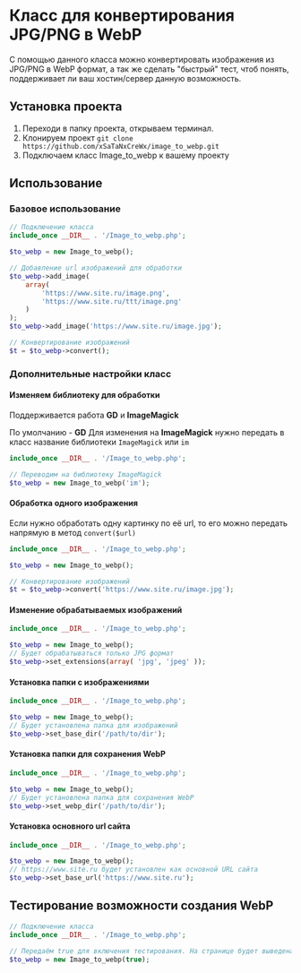 # Класс для конвертирования JPG/PNG в WebP
С помощью данного класса можно конвертировать изображения из JPG/PNG в WebP формат, а так же сделать "быстрый" тест, чтоб понять, поддерживает ли ваш хостин/сервер данную возможность.

## Установка проекта
1. Переходи в папку проекта, открываем терминал.
2. Клонируем проект `git clone https://github.com/xSaTaNxCreWx/image_to_webp.git`
3. Подключаем класс Image_to_webp к вашему проекту

## Использование
### Базовое использование
```php
// Подключение класса
include_once __DIR__ . '/Image_to_webp.php';

$to_webp = new Image_to_webp();

// Добавление url изображений для обработки
$to_webp->add_image(
    array(
        'https://www.site.ru/image.png', 
        'https://www.site.ru/ttt/image.png'
    )
);
$to_webp->add_image('https://www.site.ru/image.jpg');

// Конвертирование изображений
$t = $to_webp->convert();
```

### Дополнительные настройки класс
#### Изменяем библиотеку для обработки
Поддерживается работа **GD** и **ImageMagick**

По умолчанию - **GD**
Для изменения на **ImageMagick** нужно передать в класс название библиотеки `ImageMagick` или `im`
```php
include_once __DIR__ . '/Image_to_webp.php';

// Переводим на библиотеку ImageMagick
$to_webp = new Image_to_webp('im');
```

#### Обработка одного изображения
Если нужно обработать одну картинку по её url, то его можно передать напрямую в метод `convert($url)`
```php
include_once __DIR__ . '/Image_to_webp.php';

$to_webp = new Image_to_webp();

// Конвертирование изображений
$t = $to_webp->convert('https://www.site.ru/image.jpg');
```

#### Изменение обрабатываемых изображений
```php
include_once __DIR__ . '/Image_to_webp.php';

$to_webp = new Image_to_webp();
// Будет обрабатываться только JPG формат
$to_webp->set_extensions(array( 'jpg', 'jpeg' ));
```

#### Установка папки с изображениями
```php
include_once __DIR__ . '/Image_to_webp.php';

$to_webp = new Image_to_webp();
// Будет установлена папка для изображений
$to_webp->set_base_dir('/path/to/dir');
```

#### Установка папки для сохранения WebP
```php
include_once __DIR__ . '/Image_to_webp.php';

$to_webp = new Image_to_webp();
// Будет установлена папка для сохранения WebP
$to_webp->set_webp_dir('/path/to/dir');
```

#### Установка основного url сайта
```php
include_once __DIR__ . '/Image_to_webp.php';

$to_webp = new Image_to_webp();
// https://www.site.ru будет установлен как основной URL сайта
$to_webp->set_base_url('https://www.site.ru');
```

## Тестирование возможности создания WebP
```php
// Подключение класса
include_once __DIR__ . '/Image_to_webp.php';

// Передаём true для включения тестирования. На странице будет выведена тестовая информация. 
$to_webp = new Image_to_webp(true);
```